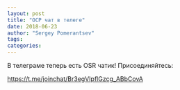 ```yaml
---
layout: post
title: "ОСР чат в телеге"
date: 2018-06-23
author: "Sergey Pomerantsev"
tags:
categories:
---
```


В телеграме теперь есть OSR чатик! Присоединяйтесь: 

<https://t.me/joinchat/Br3egVIpflGzcg_ABbCovA>

